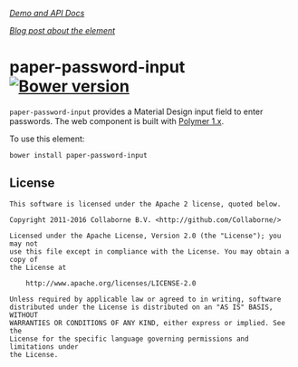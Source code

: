 _[Demo and API Docs](http://collaborne.github.io/paper-password-input)_

*[Blog post about the element](https://medium.com/collaborne-engineering/returning-promises-from-redux-action-creators-3035f34fa74b#.4pfqs1e1y)*


paper-password-input [![Bower version](https://badge.fury.io/bo/paper-password-input.svg)](http://badge.fury.io/bo/paper-password-input)
=========

`paper-password-input` provides a Material Design input field to enter passwords. The web component is built with [Polymer 1.x](https://www.polymer-project.org).

To use this element:

`bower install paper-password-input`


## License

    This software is licensed under the Apache 2 license, quoted below.

    Copyright 2011-2016 Collaborne B.V. <http://github.com/Collaborne/>

    Licensed under the Apache License, Version 2.0 (the "License"); you may not
    use this file except in compliance with the License. You may obtain a copy of
    the License at

        http://www.apache.org/licenses/LICENSE-2.0

    Unless required by applicable law or agreed to in writing, software
    distributed under the License is distributed on an "AS IS" BASIS, WITHOUT
    WARRANTIES OR CONDITIONS OF ANY KIND, either express or implied. See the
    License for the specific language governing permissions and limitations under
    the License.
